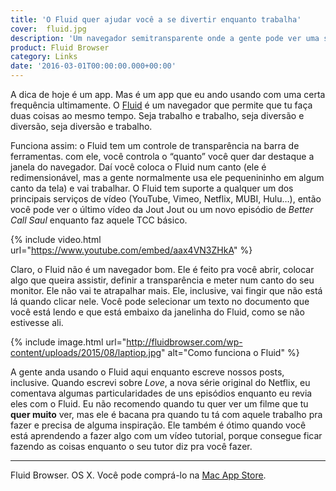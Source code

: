 ```yaml
---
title: 'O Fluid quer ajudar você a se divertir enquanto trabalha'
cover:  fluid.jpg
description: 'Um navegador semitransparente onde a gente pode ver uma série enquanto escreve aquele post pro 🍞.'
product: Fluid Browser
category: Links
date: '2016-03-01T00:00:00.000+00:00'
---
```


A dica de hoje é um app. Mas é um app que eu ando usando com uma certa frequência ultimamente. O [Fluid](http://fluidbrowser.com) é um navegador que permite que tu faça duas coisas ao mesmo tempo. Seja trabalho e trabalho, seja diversão e diversão, seja diversão e trabalho.

Funciona assim: o Fluid tem um controle de transparência na barra de ferramentas. com ele, você controla o “quanto” você quer dar destaque a janela do navegador. Daí você coloca o Fluid num canto (ele é redimensionável, mas a gente normalmente usa ele pequenininho em algum canto da tela) e vai trabalhar. O Fluid tem suporte a qualquer um dos principais serviços de vídeo (YouTube, Vimeo, Netflix, MUBI, Hulu…), então você pode ver o último vídeo da Jout Jout ou um novo episódio de _Better Call Saul_ enquanto faz aquele TCC básico.

{% include video.html url="https://www.youtube.com/embed/aax4VN3ZHkA" %}

Claro, o Fluid não é um navegador bom. Ele é feito pra você abrir, colocar algo que queira assistir, definir a transparência e meter num canto do seu monitor. Ele não vai te atrapalhar mais. Ele, inclusive, vai fingir que não está lá quando clicar nele. Você pode selecionar um texto no documento que você está lendo e que está embaixo da janelinha do Fluid, como se não estivesse ali.

{% include image.html url="http://fluidbrowser.com/wp-content/uploads/2015/08/laptiop.jpg" alt="Como funciona o Fluid" %}

A gente anda usando o Fluid aqui enquanto escreve nossos posts, inclusive. Quando escrevi sobre _Love_, a nova série original do Netflix, eu comentava algumas particularidades de uns episódios enquanto eu revia eles com o Fluid. Eu não recomendo quando tu quer ver um filme que tu **quer muito** ver, mas ele é bacana pra quando tu tá com aquele trabalho pra fazer e precisa de alguma inspiração. Ele também é ótimo quando você está aprendendo a fazer algo com um vídeo tutorial, porque consegue ficar fazendo as coisas enquanto o seu tutor diz pra você fazer.

---

Fluid Browser. OS X. Você pode comprá-lo na [Mac App Store](http://fluidbrowser.com/wp-content/uploads/2015/08/btn-app-store.png).
